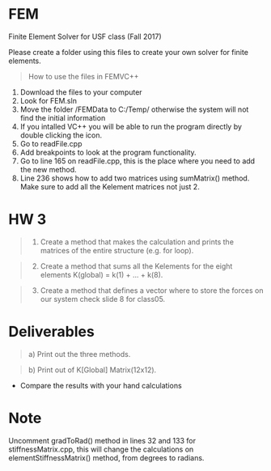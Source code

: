 # FEM
Finite Element Solver for USF class (Fall 2017)

Please create a folder using this files to create your own solver for finite elements.

> How to use the files in FEMVC++ 

1. Download the files to your computer
2. Look for FEM.sln
3. Move the folder /FEMData to C:/Temp/ otherwise the system will not find the initial information
3. If you intalled VC++ you will be able to run the program directly by double clicking the icon.
4. Go to readFile.cpp
5. Add breakpoints to look at the program functionality.
6. Go to line 165 on readFile.cpp, this is the place where you need to add the new method.
7. Line 236 shows how to add two matrices using sumMatrix() method. Make sure to add all the Kelement matrices not just 2.

# HW 3

> 1. Create a method that makes the calculation and prints the matrices of the entire structure (e.g. for loop).

> 2. Create a method that sums all the Kelements for the eight elements K(global) = k(1) + ... + k(8).

> 3. Create a method that defines a vector where to store the forces on our system check slide 8 for class05.

# Deliverables

> a) Print out the three methods.

> b) Print out of K[Global] Matrix(12x12).

* Compare the results with your hand calculations

# Note 
Uncomment gradToRad() method in lines 32 and 133 for stiffnessMatrix.cpp, this will change the calculations on elementStiffnessMatrix() method, from degrees to radians.
